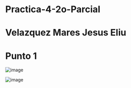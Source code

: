 # Practica-4-2o-Parcial
# Velazquez Mares Jesus Eliu

# Punto 1

![image](https://github.com/user-attachments/assets/6eecdd3c-b0e3-4b2a-8c3d-08cfa9bd35ee)

![image](https://github.com/user-attachments/assets/a8c55ae7-9690-4951-bab5-2925c039692b)
